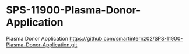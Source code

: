 # SPS-11900-Plasma-Donor-Application
Plasma Donor Application
https://github.com/smartinternz02/SPS-11900-Plasma-Donor-Application.git
